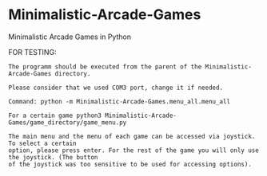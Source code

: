 # Minimalistic-Arcade-Games
Minimalistic Arcade Games in Python


FOR TESTING:

    The programm should be executed from the parent of the Minimalistic-Arcade-Games directory.
    
    Please consider that we used COM3 port, change it if needed.
    
    Command: python -m Minimalistic-Arcade-Games.menu_all.menu_all

    For a certain game python3 Minimalistic-Arcade-Games/game_directory/game_menu.py

    The main menu and the menu of each game can be accessed via joystick. To select a certain 
    option, please press enter. For the rest of the game you will only use the joystick. (The button
    of the joystick was too sensitive to be used for accessing options).
